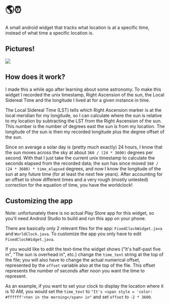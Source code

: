 # 🌎⏰
A small android widget that tracks what location is at a specific time, instead of what time a specific location is.

## Pictures!
<img src = "https://github.com/nathan-yan/worldclock/blob/master/screenshots/all.png" />

</div>

## How does it work?
I made this a while ago after learning about some astronomy. To make this widget I recorded the unix timestamp, Right Ascension of the sun, the Local Sidereal Time and the longitude I lived at for a given instance in time. 

The Local Sidereal Time (LST) tells which Right Ascension marker is at the local meridian for my longitude, so I can calculate where the sun is relative to my location by subtracting the LST from the Right Ascension of the sun. This number is the number of degrees east the sun is from my location. The longitude of the sun is then my recorded longitude plus the degree offset of the sun. 

Since on average a solar day is (pretty much exactly) 24 hours, I know that the sun moves across the sky at about `360 / (24 * 3600)` degrees per second. With that I just take the current unix timestamp to calculate the seconds elapsed from the recorded data; the sun has since moved `360 / (24 * 3600) * time_elapsed` degrees, and now I know the longitude of the sun at any future time (for at least the next few years). After accounting for an offset to show different times and a very rough (mostly untested) correction for the equation of time, you have the worldclock!

## Customizing the app
Note: unfortunately there is no actual Play Store app for this widget, so you'll need Android Studio to build and run this app on your phone. 
 
There are basically only 2 relevant files for the app: `FixedClockWidget.java` and `WorldClock.java`. To customize the app you only have to edit `FixedClockWidget.java`. 

If you would like to edit the text-time the widget shows ("It's half-past five in", "The sun is overhead in", etc.) change the `time_text` string at the top of the file; you will also have to change the actual numerical offset, represented by the `offset` variable also at the top of the file. This offset represents the number of seconds after noon you want the time to represent. 

As an example, if you want to set your clock to display the location where it is 10 AM, you would set the `time_text` to `"It's <span style = 'color: #ffffff'>ten in the morning</span> in"` and set `offset` to `-2 * 3600`.
